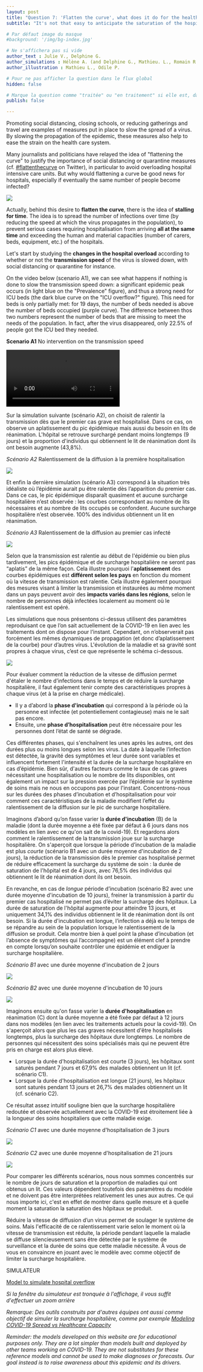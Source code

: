 ```yaml
---
layout: post
title: "Question 7: 'Flatten the curve', what does it do for the healthcare system?"
subtitle: "It's not that easy to anticipate the saturation of the hospitals..."

# Par défaut image du masque 
#background: '/img/bg-index.jpg'

# Ne s'affichera pas si vide
author_text : Julie V., Delphine G.
author_simulations : Hélène A. (and Delphine G., Mathieu. L., Romain R., Julie V.)
author_illustration : Mathieu L., Odile P.

# Pour ne pas afficher la question dans le flux global
hidden: false

# Marque la question comme "traitée" ou "en traitement" si elle est, dans cette ordre, publiée ou non
publish: false

---
```


Promoting social distancing, closing schools, or reducing gatherings and travel are examples of measures put in place to slow the spread of a virus. By slowing the propagation of the epidemic, these measures also help to ease the strain on the health care system.

Many journalists and politicians have relayed the idea of "flattening the curve" to justify the importance of social distancing or quarantine measures (cf. [#flattenthecurve](https://covprehension.org/) on Twitter), in particular to avoid overloading hospital intensive care units. But why would flattening a curve be good news for hospitals, especially if eventually the same number of people become infected?

<img src="/img/posts/Q7_Odile.jpg" class="full-size">

Actually, behind this desire to **flatten the curve**, there is the idea of **stalling for time**. The idea is to spread the number of infections over time (by reducing the speed at which the virus propagates in the population), to prevent serious cases requiring hospitalisation from arriving **all at the same time** and exceeding the human and material capacities (number of carers, beds, equipment, etc.) of the hospitals.

Let's start by studying the **changes in the hospital overload** according to whether or not the **transmission speed** of the virus is slowed down, with social distancing or quarantine for instance.

On the video below (scenario A1), we can see what happens if nothing is done to slow the transmission speed down: a significant epidemic peak occurs (in light blue on the "Prevalence" figure), and thus a strong need for ICU beds (the dark blue curve on the "ICU overflow?" figure). This need for beds is only partially met: for 19 days, the number of beds needed is above the number of beds occupied (purple curve). The difference between thos two numbers represent the number of beds that are missing to meet the needs of the population. In fact, after the virus disappeared, only 22.5% of people got the ICU bed they needed.

**Scenario A1** No intervention on the transmission speed

<video controls loop autoplay class="small-size">
  <source src="/img/posts/Q7_1.webm" type="video/webm">
</video>

Sur la simulation suivante (scénario A2), on choisit de ralentir la transmission dès que le premier cas grave est hospitalisé. Dans ce cas, on observe un aplatissement du pic épidémique mais aussi du besoin en lits de réanimation. L'hôpital se retrouve surchargé pendant moins longtemps (9 jours) et la proportion d'individus qui obtiennent le lit de réanimation dont ils ont besoin augmente (43,8%).

*Scénario A2* Ralentissement de la diffusion à la première hospitalisation

<img src="/img/posts/Q7-A2-en.png" class="half-size">

Et enfin la dernière simulation (scénario A3) correspond à la situation très idéaliste où l’épidémie aurait pu être ralentie dès l’apparition du premier cas. Dans ce cas, le pic épidémique disparaît quasiment et aucune surcharge hospitalière n’est observée : les courbes correspondant au nombre de lits nécessaires et au nombre de lits occupés se confondent. Aucune surcharge hospitalière n’est observée. 100% des individus obtiennent un lit en réanimation.

*Scénario A3* Ralentissement de la diffusion au premier cas infecté

<img src="/img/posts/Q7-A3-en.png" class="half-size">


Selon que la transmission est ralentie au début de l'épidémie ou bien plus tardivement, les pics épidémique et de surcharge hospitalière ne seront pas “aplatis” de la même façon. Cela illustre  pourquoi l'**aplatissement** des courbes épidémiques est **différent selon les pays** en fonction du  moment où la vitesse de transmission est ralentie. Cela illustre également pourquoi des mesures visant à limiter la transmission et instaurées au même moment dans un pays peuvent avoir des **impacts variés dans les régions**, selon le nombre de personnes déjà infectées localement au moment où le ralentissement est opéré.

Les simulations que nous présentons ci-dessus utilisent des paramètres reproduisant ce que l’on sait actuellement de la COVID-19 en lien avec les traitements dont on dispose pour l’instant. Cependant, on n’observerait pas forcément les mêmes dynamiques de propagation (et donc d’aplatissement de la courbe) pour d’autres virus. L'évolution de la maladie et sa gravité sont propres à chaque virus, c’est ce que représente le schéma ci-dessous.

<img src="/img/posts/Q7-shema-en.png" class="small-size">

Pour évaluer comment la réduction de la vitesse de diffusion permet d'étaler le nombre d’infections dans le temps et de réduire la surcharge hospitalière, il faut également tenir compte des caractéristiques propres à chaque virus (et à la prise en charge médicale).

- Il y a d’abord la **phase d'incubation** qui correspond à la période où la personne est infectée (et potentiellement contagieuse) mais ne le sait pas encore.
- Ensuite, une **phase d’hospitalisation** peut être nécessaire pour les personnes dont l’état de santé se dégrade.

Ces différentes phases, qui s'enchaînent les unes après les autres, ont des durées plus ou moins longues selon les virus. La date à laquelle l’infection est détectée, la gravité des symptômes et leur durée sont variables et influencent fortement l'intensité et la durée de la surcharge hospitalière en cas d’épidémie. Bien sûr, d'autres facteurs comme le taux de cas graves nécessitant une hospitalisation ou le nombre de lits disponibles, ont également un impact sur la pression exercée par l’épidémie sur le système de soins mais ne nous en occupons pas pour l'instant. Concentrons-nous sur les durées des phases d’incubation et d’hospitalisation pour voir comment ces caractéristiques de la maladie modifient l’effet du ralentissement de la diffusion sur le pic de surcharge hospitalière.

Imaginons d’abord qu’on fasse varier la **durée d'incubation** (B) de la maladie (dont la durée moyenne a été fixée par défaut à 6 jours dans nos modèles en lien avec ce qu'on sait de la covid-19). Et regardons alors comment le ralentissement de la transmission joue sur la surcharge hospitalière. On s'aperçoit que lorsque la période d’incubation de la maladie est plus *courte* (scénario B1 avec un durée moyenne d'incubation de 2 jours), la réduction de la transmission dès le premier cas hospitalisé permet de réduire efficacement la surcharge du système de soin : la durée de saturation de l'hôpital est de 4 jours, avec 76,5% des individus qui obtiennent le lit de réanimation dont ils ont besoin.

En revanche, en cas de *longue* période d’incubation (scénario B2 avec une durée moyenne d'incubation de 10 jours), freiner la transmission à partir du premier cas hospitalisé ne permet pas d’éviter la surcharge des hôpitaux. La durée de saturation de l'hôpital augmente pour atteindre 13 jours, et uniquement 34,1% des individus obtiennent le lit de réanimation dont ils ont besoin. Si la durée d'incubation est longue, l’infection a déjà eu le temps de se répandre au sein de la population lorsque le ralentissement de la diffusion se produit. Cela montre bien à quel point la phase d’incubation (et l’absence de symptômes qui l’accompagne) est un élément clef à prendre en compte lorsqu’on souhaite contrôler une épidémie et endiguer la surcharge hospitalière.

*Scénario B1* avec une durée moyenne d'incubation de 2 jours

<img src="/img/posts/Q7-B1-en.png" class="half-size">

*Scénario B2* avec une durée moyenne d'incubation de 10 jours

<img src="/img/posts/Q7-B2-en.png" class="half-size">

Imaginons ensuite qu'on fasse varier la **durée d'hospitalisation** en réanimation (C) dont la durée moyenne a été fixée par défaut à 12 jours dans nos modèles (en lien avec les traitements actuels pour la covid-19). On s'aperçoit alors que plus les cas graves nécessitent d'être hospitalisés longtemps, plus la surcharge des hôpitaux dure longtemps. Le nombre de personnes qui nécessitent des soins spécialisés mais qui ne peuvent être pris en charge est alors plus élevé.

- Lorsque la durée d'hospitalisation est courte (3 jours), les hôpitaux sont saturés pendant 7 jours et 67,9% des malades obtiennent un lit (cf. scénario C1).
- Lorsque la durée d'hospitalisation est longue (21 jours), les hôpitaux sont saturés pendant 13 jours et 26,7% des malades obtiennent un lit (cf. scénario C2).

Ce résultat assez intuitif souligne bien que la surcharge hospitalière redoutée et observée actuellement avec la COVID-19 est étroitement liée à la longueur des soins hospitaliers que cette maladie exige.


*Scénario C1* avec une durée moyenne d'hospitalisation de 3 jours

<img src="/img/posts/Q7-C1-en.png" class="half-size">

*Scénario C2* avec une durée moyenne d'hospitalisation de 21 jours

<img src="/img/posts/Q7-C2-en.png" class="half-size">

Pour comparer les différents scénarios, nous nous sommes concentrés sur le nombre de jours de saturation et la proportion de maladies qui ont obtenus un lit. Ces valeurs dépendent toutefois des paramètres du modèle et ne doivent pas être interprétées relativement les unes aux autres. Ce qui nous importe ici, c'est en effet de montrer dans quelle mesure et à quelle moment la saturation la saturation des hôpitaux se produit.

Réduire la vitesse de diffusion d’un virus permet de soulager le système de soins. Mais l'efficacité de ce ralentissement varie selon le moment où la vitesse de transmission est réduite, la période pendant laquelle la maladie se diffuse silencieusement sans être détectée par le système de surveillance et la durée de soins que cette maladie nécessite. À vous de vous en convaincre en jouant avec le modèle avec comme objectif de limiter la surcharge hospitalière.

SIMULATEUR

<a href="#" class="btn btn-primary" 
onclick="loadIframeSimulator(700, this); return false;">Model to simulate hospital overflow</a>
<div class="iframeContainer"></div>

*Si la fenêtre du simulateur est tronquée à l'affichage, il vous suffit d'effectuer un zoom arrière*

*Remarque: Des outils construits par d'autres équipes ont aussi comme objectif de simuler la surcharge hospitalière, comme par exemple [Modeling COVID-19 Spread vs Healthcare Capacity](https://alhill.shinyapps.io/COVID19seir/)*

*Reminder: the models developed on this website are for educational purposes only. They are a lot simpler than models built and deployed by other teams working on COVID-19. They are not substitutes for these reference models and cannot be used to make diagnoses or forecasts. Our goal instead is to raise awareness about this epidemic and its drivers.*
